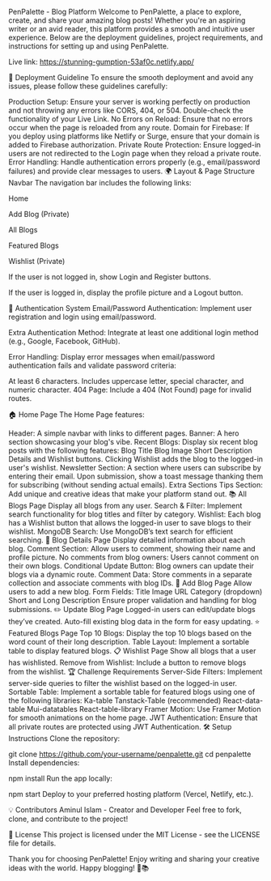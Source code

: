 PenPalette - Blog Platform
Welcome to PenPalette, a place to explore, create, and share your amazing blog posts! Whether you're an aspiring writer or an avid reader, this platform provides a smooth and intuitive user experience. Below are the deployment guidelines, project requirements, and instructions for setting up and using PenPalette.

Live link: https://stunning-gumption-53af0c.netlify.app/ 

🚀 Deployment Guideline
To ensure the smooth deployment and avoid any issues, please follow these guidelines carefully:

Production Setup: Ensure your server is working perfectly on production and not throwing any errors like CORS, 404, or 504. Double-check the functionality of your Live Link.
No Errors on Reload: Ensure that no errors occur when the page is reloaded from any route.
Domain for Firebase: If you deploy using platforms like Netlify or Surge, ensure that your domain is added to Firebase authorization.
Private Route Protection: Ensure logged-in users are not redirected to the Login page when they reload a private route.
Error Handling: Handle authentication errors properly (e.g., email/password failures) and provide clear messages to users.
🌍 Layout & Page Structure
Navbar
The navigation bar includes the following links:

Home

Add Blog (Private)

All Blogs

Featured Blogs

Wishlist (Private)

If the user is not logged in, show Login and Register buttons.

If the user is logged in, display the profile picture and a Logout button.

🔑 Authentication System
Email/Password Authentication: Implement user registration and login using email/password.

Extra Authentication Method: Integrate at least one additional login method (e.g., Google, Facebook, GitHub).

Error Handling: Display error messages when email/password authentication fails and validate password criteria:

At least 6 characters.
Includes uppercase letter, special character, and numeric character.
404 Page: Include a 404 (Not Found) page for invalid routes.

🏠 Home Page
The Home Page features:

Header: A simple navbar with links to different pages.
Banner: A hero section showcasing your blog's vibe.
Recent Blogs: Display six recent blog posts with the following features:
Blog Title
Blog Image
Short Description
Details and Wishlist buttons.
Clicking Wishlist adds the blog to the logged-in user's wishlist.
Newsletter Section: A section where users can subscribe by entering their email. Upon submission, show a toast message thanking them for subscribing (without sending actual emails).
Extra Sections
Tips Section: Add unique and creative ideas that make your platform stand out.
📚 All Blogs Page
Display all blogs from any user.
Search & Filter: Implement search functionality for blog titles and filter by category.
Wishlist: Each blog has a Wishlist button that allows the logged-in user to save blogs to their wishlist.
MongoDB Search: Use MongoDB’s text search for efficient searching.
📖 Blog Details Page
Display detailed information about each blog.
Comment Section: Allow users to comment, showing their name and profile picture.
No comments from blog owners: Users cannot comment on their own blogs.
Conditional Update Button: Blog owners can update their blogs via a dynamic route.
Comment Data: Store comments in a separate collection and associate comments with blog IDs.
📝 Add Blog Page
Allow users to add a new blog.
Form Fields:
Title
Image URL
Category (dropdown)
Short and Long Description
Ensure proper validation and handling for blog submissions.
✏️ Update Blog Page
Logged-in users can edit/update blogs they’ve created.
Auto-fill existing blog data in the form for easy updating.
⭐ Featured Blogs Page
Top 10 Blogs: Display the top 10 blogs based on the word count of their long description.
Table Layout: Implement a sortable table to display featured blogs.
📋 Wishlist Page
Show all blogs that a user has wishlisted.
Remove from Wishlist: Include a button to remove blogs from the wishlist.
🏆 Challenge Requirements
Server-Side Filters: Implement server-side queries to filter the wishlist based on the logged-in user.
Sortable Table: Implement a sortable table for featured blogs using one of the following libraries:
Ka-table
Tanstack-Table (recommended)
React-data-table
Mui-datatables
React-table-library
Framer Motion: Use Framer Motion for smooth animations on the home page.
JWT Authentication: Ensure that all private routes are protected using JWT Authentication.
🛠 Setup Instructions
Clone the repository:


git clone https://github.com/your-username/penpalette.git
cd penpalette
Install dependencies:


npm install
Run the app locally:


npm start
Deploy to your preferred hosting platform (Vercel, Netlify, etc.).

💡 Contributors
Aminul Islam  - Creator and Developer
Feel free to fork, clone, and contribute to the project!

📢 License
This project is licensed under the MIT License - see the LICENSE file for details.

Thank you for choosing PenPalette! Enjoy writing and sharing your creative ideas with the world. Happy blogging! 🚀📚
